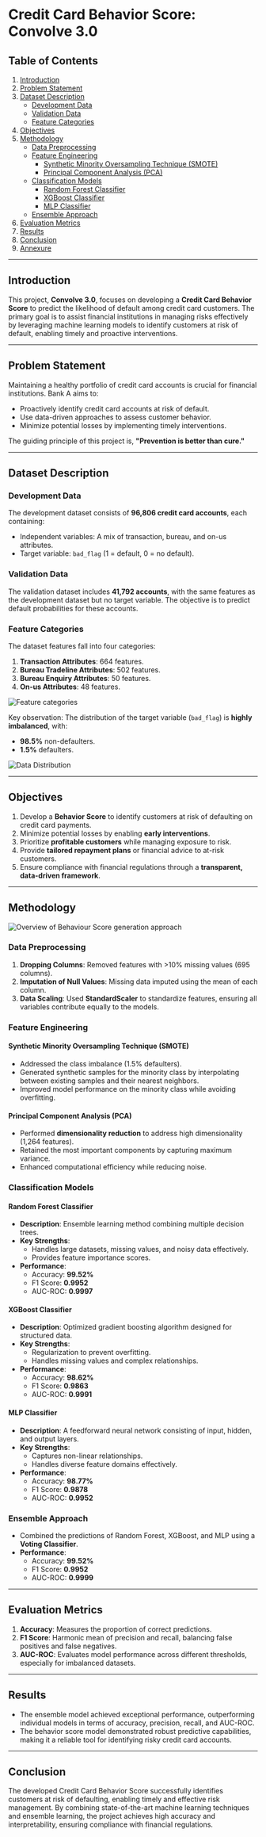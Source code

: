 # Credit Card Behavior Score: Convolve 3.0

## Table of Contents
1. [Introduction](#introduction)
2. [Problem Statement](#problem-statement)
3. [Dataset Description](#dataset-description)
   - [Development Data](#development-data)
   - [Validation Data](#validation-data)
   - [Feature Categories](#feature-categories)
4. [Objectives](#objectives)
5. [Methodology](#methodology)
   - [Data Preprocessing](#data-preprocessing)
   - [Feature Engineering](#feature-engineering)
     - [Synthetic Minority Oversampling Technique (SMOTE)](#synthetic-minority-oversampling-technique-smote)
     - [Principal Component Analysis (PCA)](#principal-component-analysis-pca)
   - [Classification Models](#classification-models)
     - [Random Forest Classifier](#random-forest-classifier)
     - [XGBoost Classifier](#xgboost-classifier)
     - [MLP Classifier](#mlp-classifier)
   - [Ensemble Approach](#ensemble-approach)
6. [Evaluation Metrics](#evaluation-metrics)
7. [Results](#results)
8. [Conclusion](#conclusion)
9. [Annexure](#annexure)

---

## Introduction
This project, **Convolve 3.0**, focuses on developing a **Credit Card Behavior Score** to predict the likelihood of default among credit card customers. The primary goal is to assist financial institutions in managing risks effectively by leveraging machine learning models to identify customers at risk of default, enabling timely and proactive interventions.

---

## Problem Statement
Maintaining a healthy portfolio of credit card accounts is crucial for financial institutions. Bank A aims to:
- Proactively identify credit card accounts at risk of default.
- Use data-driven approaches to assess customer behavior.
- Minimize potential losses by implementing timely interventions.

The guiding principle of this project is, **"Prevention is better than cure."**

---

## Dataset Description

### Development Data
The development dataset consists of **96,806 credit card accounts**, each containing:
- Independent variables: A mix of transaction, bureau, and on-us attributes.
- Target variable: `bad_flag` (1 = default, 0 = no default).

### Validation Data
The validation dataset includes **41,792 accounts**, with the same features as the development dataset but no target variable. The objective is to predict default probabilities for these accounts.

### Feature Categories
The dataset features fall into four categories:
1. **Transaction Attributes**: 664 features.
2. **Bureau Tradeline Attributes**: 502 features.
3. **Bureau Enquiry Attributes**: 50 features.
4. **On-us Attributes**: 48 features.

![Feature categories](images/attributes.png "Feature Categories")

Key observation: The distribution of the target variable (`bad_flag`) is **highly imbalanced**, with:
- **98.5%** non-defaulters.
- **1.5%** defaulters.

![Data Distribution](images/dataset.png "Target value distribution")

---

## Objectives
1. Develop a **Behavior Score** to identify customers at risk of defaulting on credit card payments.
2. Minimize potential losses by enabling **early interventions**.
3. Prioritize **profitable customers** while managing exposure to risk.
4. Provide **tailored repayment plans** or financial advice to at-risk customers.
5. Ensure compliance with financial regulations through a **transparent, data-driven framework**.

---

## Methodology

![Overview of Behaviour Score generation approach](images/Overview_of_Behaviour_Score_generation_approach.png "Overview")

### Data Preprocessing
1. **Dropping Columns**: Removed features with >10% missing values (695 columns).
2. **Imputation of Null Values**: Missing data imputed using the mean of each column.
3. **Data Scaling**: Used **StandardScaler** to standardize features, ensuring all variables contribute equally to the models.

### Feature Engineering
#### Synthetic Minority Oversampling Technique (SMOTE)
- Addressed the class imbalance (1.5% defaulters).
- Generated synthetic samples for the minority class by interpolating between existing samples and their nearest neighbors.
- Improved model performance on the minority class while avoiding overfitting.

#### Principal Component Analysis (PCA)
- Performed **dimensionality reduction** to address high dimensionality (1,264 features).
- Retained the most important components by capturing maximum variance.
- Enhanced computational efficiency while reducing noise.

### Classification Models
#### Random Forest Classifier
- **Description**: Ensemble learning method combining multiple decision trees.
- **Key Strengths**:
  - Handles large datasets, missing values, and noisy data effectively.
  - Provides feature importance scores.
- **Performance**:
  - Accuracy: **99.52%**
  - F1 Score: **0.9952**
  - AUC-ROC: **0.9997**

#### XGBoost Classifier
- **Description**: Optimized gradient boosting algorithm designed for structured data.
- **Key Strengths**:
  - Regularization to prevent overfitting.
  - Handles missing values and complex relationships.
- **Performance**:
  - Accuracy: **98.62%**
  - F1 Score: **0.9863**
  - AUC-ROC: **0.9991**

#### MLP Classifier
- **Description**: A feedforward neural network consisting of input, hidden, and output layers.
- **Key Strengths**:
  - Captures non-linear relationships.
  - Handles diverse feature domains effectively.
- **Performance**:
  - Accuracy: **98.77%**
  - F1 Score: **0.9878**
  - AUC-ROC: **0.9952**

### Ensemble Approach
- Combined the predictions of Random Forest, XGBoost, and MLP using a **Voting Classifier**.
- **Performance**:
  - Accuracy: **99.52%**
  - F1 Score: **0.9952**
  - AUC-ROC: **0.9999**

---

## Evaluation Metrics
1. **Accuracy**: Measures the proportion of correct predictions.
2. **F1 Score**: Harmonic mean of precision and recall, balancing false positives and false negatives.
3. **AUC-ROC**: Evaluates model performance across different thresholds, especially for imbalanced datasets.

---

## Results
- The ensemble model achieved exceptional performance, outperforming individual models in terms of accuracy, precision, recall, and AUC-ROC.
- The behavior score model demonstrated robust predictive capabilities, making it a reliable tool for identifying risky credit card accounts.

---

## Conclusion
The developed Credit Card Behavior Score successfully identifies customers at risk of defaulting, enabling timely and effective risk management. By combining state-of-the-art machine learning techniques and ensemble learning, the project achieves high accuracy and interpretability, ensuring compliance with financial regulations.
